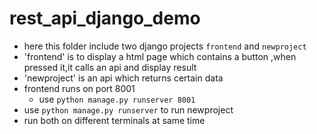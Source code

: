 # rest_api_django_demo
- here this folder include two django projects `frontend` and `newproject`
- 'frontend' is to display a html page which contains a button ,when pressed it,it calls an api and display result
- 'newproject' is an api which returns certain data
- frontend runs on port 8001  
   - use `python manage.py runserver 8001`
- use `python manage.py runserver` to run newproject 
- run both on different terminals at same time